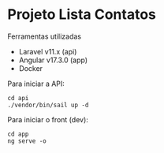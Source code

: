 # Projeto Lista Contatos

Ferramentas utilizadas

- Laravel v11.x (api)
- Angular v17.3.0 (app)
- Docker

Para iniciar a API:

```
cd api
./vendor/bin/sail up -d
```

Para iniciar o front (dev):

```
cd app
ng serve -o
```
